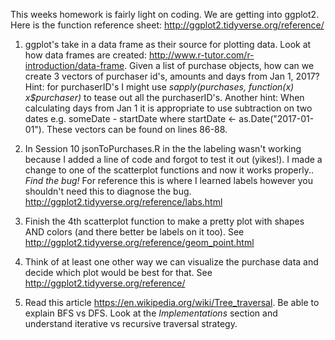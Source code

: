 This weeks homework is fairly light on coding. We are getting into ggplot2. Here is the function reference sheet: http://ggplot2.tidyverse.org/reference/

1. ggplot's take in a data frame as their source for plotting data. Look at how data frames are created: http://www.r-tutor.com/r-introduction/data-frame. Given a list of purchase objects, how can we create 3 vectors of purchaser id's, amounts and days from Jan 1, 2017? Hint: for purchaserID's I might use _sapply(purchases, function(x) x$purchaser)_ to tease out all the purchaserID's. Another hint: When calculating days from Jan 1 it is appropriate to use subtraction on two dates e.g. someDate - startDate where startDate <- as.Date("2017-01-01"). These vectors can be found on lines 86-88. 

2. In Session 10 jsonToPurchases.R in the the labeling wasn't working because I added a line of code and forgot to test it out (yikes!). I made a change to one of the scatterplot functions and now it works properly.. _Find the bug!_ For reference this is where I learned labels however you shouldn't need this to diagnose the bug. http://ggplot2.tidyverse.org/reference/labs.html

3. Finish the 4th scatterplot function to make a pretty plot with shapes AND colors (and there better be labels on it too). See http://ggplot2.tidyverse.org/reference/geom_point.html

4. Think of at least one other way we can visualize the purchase data and decide which plot would be best for that. See http://ggplot2.tidyverse.org/reference/

5. Read this article https://en.wikipedia.org/wiki/Tree_traversal. Be able to explain BFS vs DFS. Look at the *Implementations* section and understand iterative vs recursive traversal strategy. 
